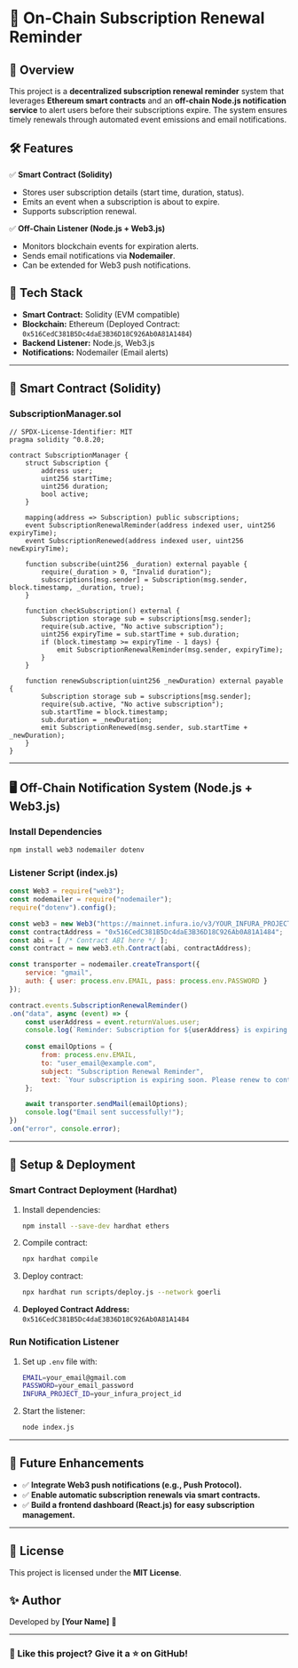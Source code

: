 # 🚀 On-Chain Subscription Renewal Reminder  

## 📌 Overview  
This project is a **decentralized subscription renewal reminder** system that leverages **Ethereum smart contracts** and an **off-chain Node.js notification service** to alert users before their subscriptions expire. The system ensures timely renewals through automated event emissions and email notifications.  

## 🛠 Features  
✅ **Smart Contract (Solidity)**  
- Stores user subscription details (start time, duration, status).  
- Emits an event when a subscription is about to expire.  
- Supports subscription renewal.  

✅ **Off-Chain Listener (Node.js + Web3.js)**  
- Monitors blockchain events for expiration alerts.  
- Sends email notifications via **Nodemailer**.  
- Can be extended for Web3 push notifications.  

## 🚀 Tech Stack  
- **Smart Contract:** Solidity (EVM compatible)  
- **Blockchain:** Ethereum (Deployed Contract: `0x516CedC381B5Dc4daE3B36D18C926Ab0A81A1484`)  
- **Backend Listener:** Node.js, Web3.js  
- **Notifications:** Nodemailer (Email alerts)  

---

## 📜 Smart Contract (Solidity)  
### **SubscriptionManager.sol**  
```solidity
// SPDX-License-Identifier: MIT
pragma solidity ^0.8.20;

contract SubscriptionManager {
    struct Subscription {
        address user;
        uint256 startTime;
        uint256 duration;
        bool active;
    }

    mapping(address => Subscription) public subscriptions;
    event SubscriptionRenewalReminder(address indexed user, uint256 expiryTime);
    event SubscriptionRenewed(address indexed user, uint256 newExpiryTime);

    function subscribe(uint256 _duration) external payable {
        require(_duration > 0, "Invalid duration");
        subscriptions[msg.sender] = Subscription(msg.sender, block.timestamp, _duration, true);
    }

    function checkSubscription() external {
        Subscription storage sub = subscriptions[msg.sender];
        require(sub.active, "No active subscription");
        uint256 expiryTime = sub.startTime + sub.duration;
        if (block.timestamp >= expiryTime - 1 days) {
            emit SubscriptionRenewalReminder(msg.sender, expiryTime);
        }
    }

    function renewSubscription(uint256 _newDuration) external payable {
        Subscription storage sub = subscriptions[msg.sender];
        require(sub.active, "No active subscription");
        sub.startTime = block.timestamp;
        sub.duration = _newDuration;
        emit SubscriptionRenewed(msg.sender, sub.startTime + _newDuration);
    }
}
```  

---

## 🖥 Off-Chain Notification System (Node.js + Web3.js)  
### **Install Dependencies**  
```sh
npm install web3 nodemailer dotenv
```  

### **Listener Script (index.js)**  
```javascript
const Web3 = require("web3");
const nodemailer = require("nodemailer");
require("dotenv").config();

const web3 = new Web3("https://mainnet.infura.io/v3/YOUR_INFURA_PROJECT_ID");
const contractAddress = "0x516CedC381B5Dc4daE3B36D18C926Ab0A81A1484";
const abi = [ /* Contract ABI here */ ];
const contract = new web3.eth.Contract(abi, contractAddress);

const transporter = nodemailer.createTransport({
    service: "gmail",
    auth: { user: process.env.EMAIL, pass: process.env.PASSWORD }
});

contract.events.SubscriptionRenewalReminder()
.on("data", async (event) => {
    const userAddress = event.returnValues.user;
    console.log(`Reminder: Subscription for ${userAddress} is expiring soon.`);
    
    const emailOptions = {
        from: process.env.EMAIL,
        to: "user_email@example.com",
        subject: "Subscription Renewal Reminder",
        text: `Your subscription is expiring soon. Please renew to continue the service.`
    };

    await transporter.sendMail(emailOptions);
    console.log("Email sent successfully!");
})
.on("error", console.error);
```  

---

## 📌 Setup & Deployment  
### **Smart Contract Deployment (Hardhat)**  
1. Install dependencies:  
   ```sh
   npm install --save-dev hardhat ethers
   ```  
2. Compile contract:  
   ```sh
   npx hardhat compile
   ```  
3. Deploy contract:  
   ```sh
   npx hardhat run scripts/deploy.js --network goerli
   ```  
4. **Deployed Contract Address:** `0x516CedC381B5Dc4daE3B36D18C926Ab0A81A1484`  

### **Run Notification Listener**  
1. Set up `.env` file with:  
   ```sh
   EMAIL=your_email@gmail.com
   PASSWORD=your_email_password
   INFURA_PROJECT_ID=your_infura_project_id
   ```  
2. Start the listener:  
   ```sh
   node index.js
   ```  

---

## 🔮 Future Enhancements  
- ✅ **Integrate Web3 push notifications (e.g., Push Protocol).**  
- ✅ **Enable automatic subscription renewals via smart contracts.**  
- ✅ **Build a frontend dashboard (React.js) for easy subscription management.**  

---

## 📜 License  
This project is licensed under the **MIT License**.  

## ✨ Author  
Developed by **[Your Name]** 🚀  

---

### 🌟 Like this project? Give it a ⭐ on GitHub!  

